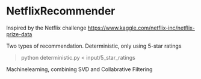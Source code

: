 # NetflixRecommender

Inspired by the Netflix challenge
https://www.kaggle.com/netflix-inc/netflix-prize-data

Two types of recommendation.
Deterministic, only using 5-star ratings

> python deterministic.py < input/5_star_ratings

Machinelearning, combining SVD and Collabrative Filtering
